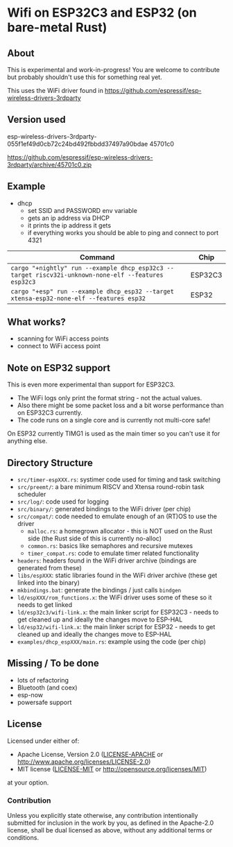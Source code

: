 # Wifi on ESP32C3 and ESP32 (on bare-metal Rust)

## About

This is experimental and work-in-progress! You are welcome to contribute but probably shouldn't use this for something real yet.

This uses the WiFi driver found in https://github.com/espressif/esp-wireless-drivers-3rdparty

## Version used

esp-wireless-drivers-3rdparty-055f1ef49d0cb72c24bd492fbbdd37497a90bdae
45701c0

https://github.com/espressif/esp-wireless-drivers-3rdparty/archive/45701c0.zip

## Example

- dhcp
    - set SSID and PASSWORD env variable
    - gets an ip address via DHCP
    - it prints the ip address it gets
    - if everything works you should be able to ping and connect to port 4321

|Command|Chip|
|---|---|
|`cargo "+nightly" run --example dhcp_esp32c3 --target riscv32i-unknown-none-elf --features esp32c3`|ESP32C3|
|`cargo "+esp" run --example dhcp_esp32 --target xtensa-esp32-none-elf --features esp32`|ESP32|

## What works?

- scanning for WiFi access points
- connect to WiFi access point

## Note on ESP32 support

This is even more experimental than support for ESP32C3.

- The WiFi logs only print the format string - not the actual values. 
- Also there might be some packet loss and a bit worse performance than on ESP32C3 currently. 
- The code runs on a single core and is currently not multi-core safe!

On ESP32 currently TIMG1 is used as the main timer so you can't use it for anything else.

## Directory Structure

- `src/timer-espXXX.rs`: systimer code used for timing and task switching
- `src/preemt/`: a bare minimum RISCV and Xtensa round-robin task scheduler
- `src/log/`: code used for logging
- `src/binary/`: generated bindings to the WiFi driver (per chip)
- `src/compat/`: code needed to emulate enough of an (RT)OS to use the driver
  - `malloc.rs`: a homegrown allocator - this is NOT used on the Rust side (the Rust side of this is currently no-alloc)
  - `common.rs`: basics like semaphores and recursive mutexes
  - `timer_compat.rs`: code to emulate timer related functionality
- `headers`: headers found in the WiFi driver archive (bindings are generated from these)
- `libs/espXXX`: static libraries found in the WiFi driver archive (these get linked into the binary)
- `mkbindings.bat`: generate the bindings / just calls `bindgen`
- `ld/espXXX/rom_functions.x`: the WiFi driver uses some of these so it needs to get linked
- `ld/esp32c3/wifi-link.x`: the main linker script for ESP32C3 - needs to get cleaned up and ideally the changes move to ESP-HAL
- `ld/esp32/wifi-link.x`: the main linker script for ESP32 - needs to get cleaned up and ideally the changes move to ESP-HAL
- `examples/dhcp_espXXX/main.rs`: example using the code (per chip)

## Missing / To be done

- lots of refactoring
- Bluetooth (and coex)
- esp-now
- powersafe support

## License

Licensed under either of:

- Apache License, Version 2.0 ([LICENSE-APACHE](LICENSE-APACHE) or http://www.apache.org/licenses/LICENSE-2.0)
- MIT license ([LICENSE-MIT](LICENSE-MIT) or http://opensource.org/licenses/MIT)

at your option.

### Contribution

Unless you explicitly state otherwise, any contribution intentionally submitted for inclusion in
the work by you, as defined in the Apache-2.0 license, shall be dual licensed as above, without
any additional terms or conditions.
